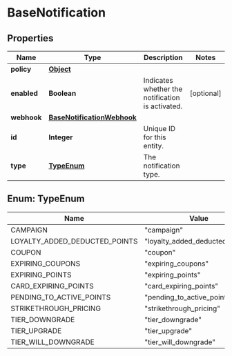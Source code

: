 

# BaseNotification


## Properties

Name | Type | Description | Notes
------------ | ------------- | ------------- | -------------
**policy** | [**Object**](.md) |  | 
**enabled** | **Boolean** | Indicates whether the notification is activated. |  [optional]
**webhook** | [**BaseNotificationWebhook**](BaseNotificationWebhook.md) |  | 
**id** | **Integer** | Unique ID for this entity. | 
**type** | [**TypeEnum**](#TypeEnum) | The notification type. | 



## Enum: TypeEnum

Name | Value
---- | -----
CAMPAIGN | &quot;campaign&quot;
LOYALTY_ADDED_DEDUCTED_POINTS | &quot;loyalty_added_deducted_points&quot;
COUPON | &quot;coupon&quot;
EXPIRING_COUPONS | &quot;expiring_coupons&quot;
EXPIRING_POINTS | &quot;expiring_points&quot;
CARD_EXPIRING_POINTS | &quot;card_expiring_points&quot;
PENDING_TO_ACTIVE_POINTS | &quot;pending_to_active_points&quot;
STRIKETHROUGH_PRICING | &quot;strikethrough_pricing&quot;
TIER_DOWNGRADE | &quot;tier_downgrade&quot;
TIER_UPGRADE | &quot;tier_upgrade&quot;
TIER_WILL_DOWNGRADE | &quot;tier_will_downgrade&quot;



